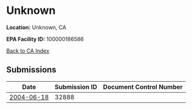 # Unknown

**Location:** Unknown, CA

**EPA Facility ID:** 100000186586

[Back to CA Index](../../index.md)

## Submissions

| Date | Submission ID | Document Control Number |
|------|--------------|-------------------------|
| [2004-06-18](submissions/32888.md) | 32888 |  |
